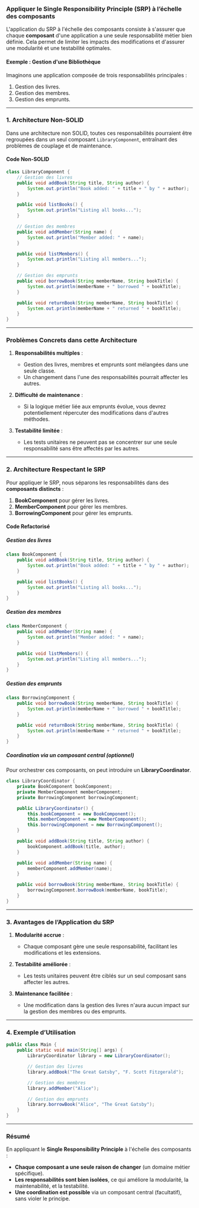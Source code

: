 ### Appliquer le **Single Responsibility Principle (SRP)** à l’échelle des composants

L'application du SRP à l'échelle des composants consiste à s'assurer que chaque **composant** d'une application a une seule responsabilité métier bien définie. Cela permet de limiter les impacts des modifications et d'assurer une modularité et une testabilité optimales.

#### Exemple : Gestion d'une Bibliothèque

Imaginons une application composée de trois responsabilités principales :
1. Gestion des livres.
2. Gestion des membres.
3. Gestion des emprunts.

---

### 1. **Architecture Non-SOLID**

Dans une architecture non SOLID, toutes ces responsabilités pourraient être regroupées dans un seul composant `LibraryComponent`, entraînant des problèmes de couplage et de maintenance.

#### Code Non-SOLID

```java
class LibraryComponent {
    // Gestion des livres
    public void addBook(String title, String author) {
        System.out.println("Book added: " + title + " by " + author);
    }

    public void listBooks() {
        System.out.println("Listing all books...");
    }

    // Gestion des membres
    public void addMember(String name) {
        System.out.println("Member added: " + name);
    }

    public void listMembers() {
        System.out.println("Listing all members...");
    }

    // Gestion des emprunts
    public void borrowBook(String memberName, String bookTitle) {
        System.out.println(memberName + " borrowed " + bookTitle);
    }

    public void returnBook(String memberName, String bookTitle) {
        System.out.println(memberName + " returned " + bookTitle);
    }
}
```

---

### Problèmes Concrets dans cette Architecture

1. **Responsabilités multiples** :
   - Gestion des livres, membres et emprunts sont mélangées dans une seule classe.
   - Un changement dans l'une des responsabilités pourrait affecter les autres.

2. **Difficulté de maintenance** :
   - Si la logique métier liée aux emprunts évolue, vous devrez potentiellement répercuter des modifications dans d'autres méthodes.

3. **Testabilité limitée** :
   - Les tests unitaires ne peuvent pas se concentrer sur une seule responsabilité sans être affectés par les autres.

---

### 2. **Architecture Respectant le SRP**

Pour appliquer le SRP, nous séparons les responsabilités dans des **composants distincts** :
1. **BookComponent** pour gérer les livres.
2. **MemberComponent** pour gérer les membres.
3. **BorrowingComponent** pour gérer les emprunts.

#### Code Refactorisé

##### Gestion des livres

```java
class BookComponent {
    public void addBook(String title, String author) {
        System.out.println("Book added: " + title + " by " + author);
    }

    public void listBooks() {
        System.out.println("Listing all books...");
    }
}
```

##### Gestion des membres

```java
class MemberComponent {
    public void addMember(String name) {
        System.out.println("Member added: " + name);
    }

    public void listMembers() {
        System.out.println("Listing all members...");
    }
}
```

##### Gestion des emprunts

```java
class BorrowingComponent {
    public void borrowBook(String memberName, String bookTitle) {
        System.out.println(memberName + " borrowed " + bookTitle);
    }

    public void returnBook(String memberName, String bookTitle) {
        System.out.println(memberName + " returned " + bookTitle);
    }
}
```

##### Coordination via un composant central (optionnel)

Pour orchestrer ces composants, on peut introduire un **LibraryCoordinator**.

```java
class LibraryCoordinator {
    private BookComponent bookComponent;
    private MemberComponent memberComponent;
    private BorrowingComponent borrowingComponent;

    public LibraryCoordinator() {
        this.bookComponent = new BookComponent();
        this.memberComponent = new MemberComponent();
        this.borrowingComponent = new BorrowingComponent();
    }

    public void addBook(String title, String author) {
        bookComponent.addBook(title, author);
    }

    public void addMember(String name) {
        memberComponent.addMember(name);
    }

    public void borrowBook(String memberName, String bookTitle) {
        borrowingComponent.borrowBook(memberName, bookTitle);
    }
}
```

---

### 3. **Avantages de l’Application du SRP**

1. **Modularité accrue** :
   - Chaque composant gère une seule responsabilité, facilitant les modifications et les extensions.

2. **Testabilité améliorée** :
   - Les tests unitaires peuvent être ciblés sur un seul composant sans affecter les autres.

3. **Maintenance facilitée** :
   - Une modification dans la gestion des livres n'aura aucun impact sur la gestion des membres ou des emprunts.

---

### 4. **Exemple d’Utilisation**

```java
public class Main {
    public static void main(String[] args) {
        LibraryCoordinator library = new LibraryCoordinator();

        // Gestion des livres
        library.addBook("The Great Gatsby", "F. Scott Fitzgerald");

        // Gestion des membres
        library.addMember("Alice");

        // Gestion des emprunts
        library.borrowBook("Alice", "The Great Gatsby");
    }
}
```

---

### Résumé

En appliquant le **Single Responsibility Principle** à l'échelle des composants :
- **Chaque composant a une seule raison de changer** (un domaine métier spécifique).
- **Les responsabilités sont bien isolées**, ce qui améliore la modularité, la maintenabilité, et la testabilité.
- **Une coordination est possible** via un composant central (facultatif), sans violer le principe.

